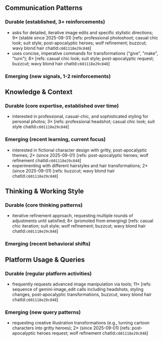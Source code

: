 ## Communication Patterns
### Durable (established, 3+ reinforcements)
- asks for detailed, iterative image edits and specific stylistic directions; 9× (stable since 2025-08-31) [refs: professional photoshoot; casual chic look; suit style; post-apocalyptic heroes; wolf refinement; buzzcut; wavy blond hair chatId:`c601118e29c848`]
- uses concise, imperative commands for transformations ("give", "make", "turn"); 8× [refs: casual chic look; suit style; post-apocalyptic request; buzzcut; wavy blond hair chatId:`c601118e29c848`]

### Emerging (new signals, 1-2 reinforcements)

## Knowledge & Context
### Durable (core expertise, established over time)
- interested in professional, casual-chic, and sophisticated styling for personal photos; 3× [refs: professional headshot; casual chic look; suit style chatId:`c601118e29c848`]

### Emerging (recent learning, current focus)
- interested in fictional character design with gritty, post-apocalyptic themes; 2× (since 2025-09-01) [refs: post-apocalyptic heroes; wolf refinement chatId:`c601118e29c848`]
- experimenting with different hairstyles and hair transformations; 2× (since 2025-09-01) [refs: buzzcut; wavy blond hair chatId:`c601118e29c848`]

## Thinking & Working Style
### Durable (core thinking patterns)
- iterative refinement approach, requesting multiple rounds of adjustments until satisfied; 8× (promoted from emerging) [refs: casual chic iteration; suit style; wolf refinement; buzzcut; wavy blond hair chatId:`c601118e29c848`]

### Emerging (recent behavioral shifts)

## Platform Usage & Queries
### Durable (regular platform activities)
- frequently requests advanced image manipulation via tools; 11× [refs: sequence of gemini-image_edit calls including headshots, styling changes, post-apocalyptic transformations, buzzcut, wavy blond hair chatId:`c601118e29c848`]

### Emerging (new query patterns)
- requesting creative illustration transformations (e.g., turning cartoon characters into gritty heroes); 2× (since 2025-09-01) [refs: post-apocalyptic heroes request; wolf refinement chatId:`c601118e29c848`]